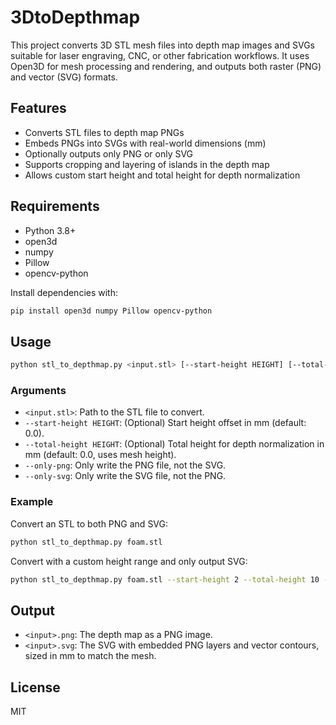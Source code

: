 # 3DtoDepthmap

This project converts 3D STL mesh files into depth map images and SVGs suitable for laser engraving, CNC, or other fabrication workflows. It uses Open3D for mesh processing and rendering, and outputs both raster (PNG) and vector (SVG) formats.

## Features
- Converts STL files to depth map PNGs
- Embeds PNGs into SVGs with real-world dimensions (mm)
- Optionally outputs only PNG or only SVG
- Supports cropping and layering of islands in the depth map
- Allows custom start height and total height for depth normalization

## Requirements
- Python 3.8+
- open3d
- numpy
- Pillow
- opencv-python

Install dependencies with:
```bash
pip install open3d numpy Pillow opencv-python
```

## Usage

```bash
python stl_to_depthmap.py <input.stl> [--start-height HEIGHT] [--total-height HEIGHT] [--only-png] [--only-svg]
```

### Arguments
- `<input.stl>`: Path to the STL file to convert.
- `--start-height HEIGHT`: (Optional) Start height offset in mm (default: 0.0).
- `--total-height HEIGHT`: (Optional) Total height for depth normalization in mm (default: 0.0, uses mesh height).
- `--only-png`: Only write the PNG file, not the SVG.
- `--only-svg`: Only write the SVG file, not the PNG.

### Example
Convert an STL to both PNG and SVG:
```bash
python stl_to_depthmap.py foam.stl
```

Convert with a custom height range and only output SVG:
```bash
python stl_to_depthmap.py foam.stl --start-height 2 --total-height 10 --only-svg
```

## Output
- `<input>.png`: The depth map as a PNG image.
- `<input>.svg`: The SVG with embedded PNG layers and vector contours, sized in mm to match the mesh.

## License
MIT
